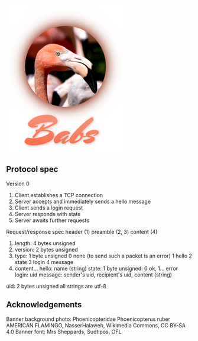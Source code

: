 ![Babs](banner.png)

## Protocol spec
Version 0
1. Client establishes a TCP connection
2. Server accepts and immediately sends a hello message
3. Client sends a login request
4. Server responds with state
5. Server awaits further requests

Request/response spec
header (1)
preamble (2, 3)
content (4)

1. length: 4 bytes unsigned
2. version: 2 bytes unsigned
3. type: 1 byte unsigned
   0 none (to send such a packet is an error)
   1 hello
   2 state
   3 login
   4 message
4. content…
   hello: name (string)
   state: 1 byte unsigned: 0 ok, 1… error
   login: uid
   message: sender's uid, recipient's uid, content (string)

uid: 2 bytes unsigned
all strings are utf-8

## Acknowledgements
Banner background photo: Phoenicopteridae Phoenicopterus ruber AMERICAN FLAMINGO, NasserHalaweh, Wikimedia Commons, CC BY-SA 4.0
Banner font: Mrs Sheppards, Sudtipos, OFL